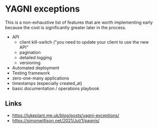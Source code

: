 # YAGNI exceptions

This is a non-exhaustive list of features that are worth implementing early because the cost is significantly greater later in the process.

- API
  - client kill-switch ("you need to update your client to use the new API"
  - pagination
  - detailed logging
  - versioning
- Automated deployment
- Testing framework
- zero-one-many applications
- timestamps (especially created_at)
- basic documentation / operations playbook

## Links

- https://lukeplant.me.uk/blog/posts/yagni-exceptions/
- https://simonwillison.net/2021/Jul/1/pagnis/
